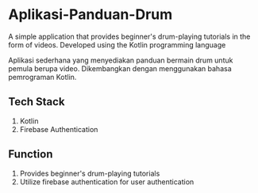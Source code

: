 # Aplikasi-Panduan-Drum

A simple application that provides beginner's drum-playing tutorials in the form of videos. Developed using the Kotlin programming language

Aplikasi sederhana yang menyediakan panduan bermain drum untuk pemula berupa video. Dikembangkan dengan menggunakan bahasa pemrograman Kotlin.

## Tech Stack
1. Kotlin
2. Firebase Authentication

## Function
1. Provides beginner's drum-playing tutorials
2. Utilize firebase authentication for user authentication
